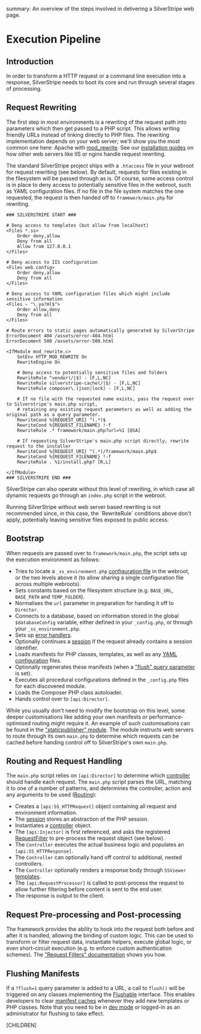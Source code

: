 summary: An overview of the steps involved in delivering a SilverStripe web page.

# Execution Pipeline

## Introduction

In order to transform a HTTP request or a command line execution into a response,
SilverStripe needs to boot its core and run through several stages of processing.

## Request Rewriting

The first step in most environments is a rewriting of the request path into parameters which then get passed to a PHP script. This allows writing friendly URLs instead of linking directly to PHP files.
The rewriting implementation depends on your web server; we'll show you the most common one here: 
Apache with [mod_rewrite](http://httpd.apache.org/docs/2.0/mod/mod_rewrite.html).
See our [installation guides](/getting_started/installation) on how other web servers like IIS or nginx handle request rewriting.

The standard SilverStripe project ships with a `.htaccess` file in your webroot for request rewriting (see below).
By default, requests for files existing in the filesystem will be passed through as is. Of course, some access control is in place to deny access to potentially sensitive files in the webroot, such as YAML configuration files. If no file in the file system matches the one requested, the request is then handed off to `framework/main.php` for rewriting.

	### SILVERSTRIPE START ###

	# Deny access to templates (but allow from localhost)
	<Files *.ss>
		Order deny,allow
		Deny from all
		Allow from 127.0.0.1
	</Files>

	# Deny access to IIS configuration
	<Files web.config>
		Order deny,allow
		Deny from all
	</Files>

	# Deny access to YAML configuration files which might include sensitive information
	<Files ~ "\.ya?ml$">
		Order allow,deny
		Deny from all
	</Files>

	# Route errors to static pages automatically generated by SilverStripe
	ErrorDocument 404 /assets/error-404.html
	ErrorDocument 500 /assets/error-500.html

	<IfModule mod_rewrite.c>
		SetEnv HTTP_MOD_REWRITE On
		RewriteEngine On

		# Deny access to potentially sensitive files and folders
		RewriteRule ^vendor(/|$) - [F,L,NC]
		RewriteRule silverstripe-cache(/|$) - [F,L,NC]
		RewriteRule composer\.(json|lock) - [F,L,NC]

		# If no file with the requested name exists, pass the request over to Silverstripe's main.php script, 
		# retaining any existing request parameters as well as adding the original path as a query parameter. 
		RewriteCond %{REQUEST_URI} ^(.*)$
		RewriteCond %{REQUEST_FILENAME} !-f
		RewriteRule .* framework/main.php?url=%1 [QSA]

		# If requesting SilverStripe's main.php script directly, rewrite request to the installer
		RewriteCond %{REQUEST_URI} ^(.*)/framework/main.php$
		RewriteCond %{REQUEST_FILENAME} !-f
		RewriteRule . %1/install.php? [R,L]

	</IfModule>
	### SILVERSTRIPE END ###

SilverStripe can also operate without this level of rewriting, in which case all dynamic requests go
through an `index.php` script in the webroot.

<div class="notice" markdown="1">
Running SilverStripe without web server based rewriting is not recommended since, in this case, the `RewriteRule` conditions above don't apply, potentially leaving sensitive files exposed to public access.
</div>

## Bootstrap

When requests are passed over to `framework/main.php`, the script sets up the execution environment as follows:

 * Tries to locate a `_ss_environment.php` [configuration file](/getting_started/environment_management) in the webroot, 
   or the two levels above it (to allow sharing a single configuration file across multiple webroots).
 * Sets constants based on the filesystem structure (e.g. `BASE_URL`, `BASE_PATH` and `TEMP_FOLDER`).
 * Normalises the `url` parameter in preparation for handing it off to `Director`.
 * Connects to a database, based on information stored in the global `$databaseConfig` variable, either defined in your `_config.php`, or through your `_ss_environment.php`.
 * Sets up [error handlers](../debugging/error_handling).
 * Optionally continues a [session](../cookies_and_sessions/sessions) if the request already contains a session identifier.
 * Loads manifests for PHP classes, templates, as well as any [YAML configuration](../configuration) files.
 * Optionally regenerates these manifests (when a ["flush" query parameter](flushable) is set).
 * Executes all procedural configurations defined in the `_config.php` files for each discovered module.
 * Loads the Composer PHP class autoloader.
 * Hands control over to `[api:Director]`.

While you usually don't need to modify the bootstrap on this level, some deeper customisations like
adding your own manifests or performance-optimised routing might require it.
An example of such customisations can be found in the ["staticpublisher" module](https://github.com/silverstripe-labs/silverstripe-staticpublisher/blob/master/main.php).
The module instructs web servers to route through its own `main.php` to determine which requests can be cached
before handing control off to SilverStripe's own `main.php`.

## Routing and Request Handling

The `main.php` script relies on `[api:Director]` to determine which [controller](../controllers/) should handle each request. The `main.php` script parses the URL, matching it to one of a number of patterns, 
and determines the controller, action and any arguments to be used ([Routing](../controllers/routing)):

 * Creates a `[api:SS_HTTPRequest]` object containing all request and environment information.
 * The [session](../cookies_and_sessions/sessions) stores an abstraction of the PHP session.
 * Instantiates a [controller](../controllers/) object.
 * The `[api:Injector]` is first referenced, and asks the registered 
   [RequestFilter](../controllers/requestfilters)
   to pre-process the request object (see below).
 * The `Controller` executes the actual business logic and populates an `[api:SS_HTTPResponse]`.
 * The `Controller` can optionally hand off control to additional, nested controllers.
 * The `Controller` optionally renders a response body through `SSViewer` [templates](../templates).
 * The `[api:RequestProcessor]` is called to post-process the request to allow 
further filtering before content is sent to the end user.
 * The response is output to the client.

## Request Pre-processing and Post-processing

The framework provides the ability to hook into the request both before and 
after it is handled, allowing the binding of custom logic. This can be used
to transform or filter request data, instantiate helpers, execute global logic,
or even short-circuit execution (e.g. to enforce custom authentication schemes).
The ["Request Filters" documentation](../controllers/requestfilters) shows you how.

## Flushing Manifests

If a `?flush=1` query parameter is added to a URL, a call to `flush()` will be triggered
on any classes implementing the [Flushable](flushable) interface.
This enables developers to clear [manifest caches](manifests) whenever they add new templates or PHP classes.
Note that you need to be in [dev mode](/getting_started/environment_management)
or logged-in as an administrator for flushing to take effect.

[CHILDREN]
